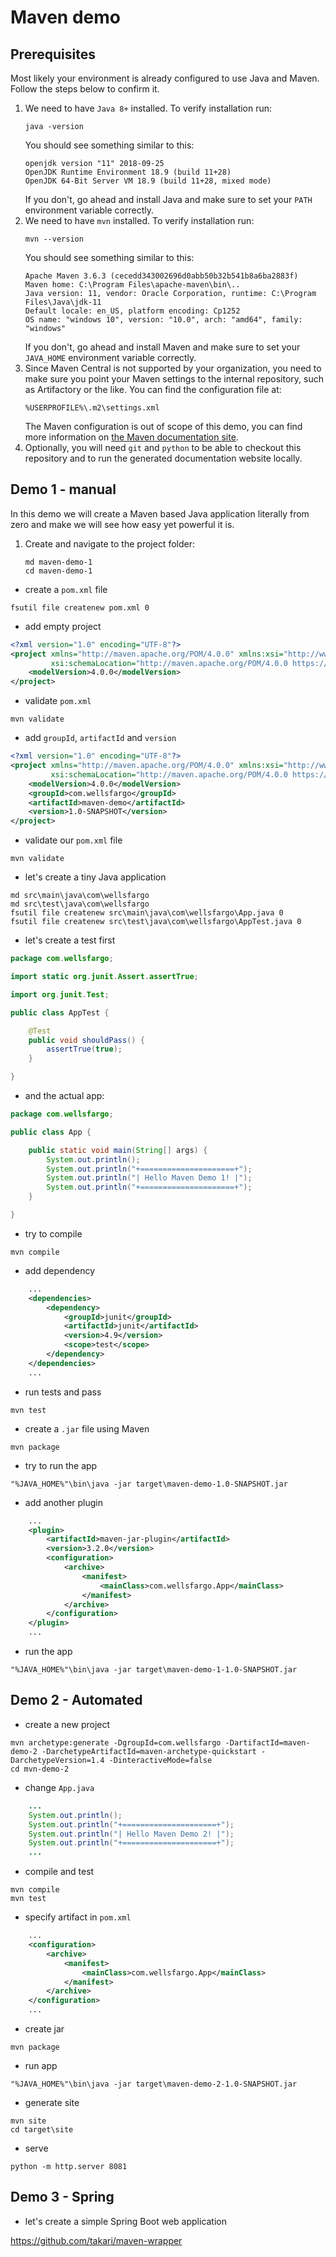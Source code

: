 # Maven demo

## Prerequisites

Most likely your environment is already configured to use Java and Maven. Follow the steps below to confirm it.

1. We need to have `Java 8+` installed. To verify installation run:
    ```
    java -version
    ```
    You should see something similar to this:
    ```
    openjdk version "11" 2018-09-25
    OpenJDK Runtime Environment 18.9 (build 11+28)
    OpenJDK 64-Bit Server VM 18.9 (build 11+28, mixed mode)
    ```
    If you don't, go ahead and install Java and make sure to set your `PATH` environment variable correctly.
1. We need to have `mvn` installed. To verify installation run:
    ```
    mvn --version
    ```
    You should see something similar to this:
    ```
    Apache Maven 3.6.3 (cecedd343002696d0abb50b32b541b8a6ba2883f)
    Maven home: C:\Program Files\apache-maven\bin\..
    Java version: 11, vendor: Oracle Corporation, runtime: C:\Program Files\Java\jdk-11
    Default locale: en_US, platform encoding: Cp1252
    OS name: "windows 10", version: "10.0", arch: "amd64", family: "windows"
    ```
    If you don't, go ahead and install Maven and make sure to set your `JAVA_HOME` environment variable correctly.
1. Since Maven Central is not supported by your organization, you need to make sure you point your Maven settings to the internal repository, such as Artifactory or the like. You can find the configuration file at:
    ```
    %USERPROFILE%\.m2\settings.xml
    ```
    The Maven configuration is out of scope of this demo, you can find more information on [the Maven documentation site](https://maven.apache.org/settings.html).
1. Optionally, you will need `git` and `python` to be able to checkout this repository and to run the generated documentation website locally.

## Demo 1 - manual

In this demo we will create a Maven based Java application literally from zero and make we will see how easy yet powerful it is.

1. Create and navigate to the project folder:
    ```
    md maven-demo-1
    cd maven-demo-1
    ```
- create a `pom.xml` file
```
fsutil file createnew pom.xml 0
```
- add empty project
```xml
<?xml version="1.0" encoding="UTF-8"?>
<project xmlns="http://maven.apache.org/POM/4.0.0" xmlns:xsi="http://www.w3.org/2001/XMLSchema-instance"
         xsi:schemaLocation="http://maven.apache.org/POM/4.0.0 https://maven.apache.org/xsd/maven-4.0.0.xsd">
    <modelVersion>4.0.0</modelVersion>
</project>
```
- validate `pom.xml`
```
mvn validate
```
- add `groupId`, `artifactId` and `version`
```xml
<?xml version="1.0" encoding="UTF-8"?>
<project xmlns="http://maven.apache.org/POM/4.0.0" xmlns:xsi="http://www.w3.org/2001/XMLSchema-instance"
         xsi:schemaLocation="http://maven.apache.org/POM/4.0.0 https://maven.apache.org/xsd/maven-4.0.0.xsd">
    <modelVersion>4.0.0</modelVersion>
    <groupId>com.wellsfargo</groupId>
    <artifactId>maven-demo</artifactId>
    <version>1.0-SNAPSHOT</version>
</project>
```
- validate our `pom.xml` file
```
mvn validate
```
- let's create a tiny Java application
```
md src\main\java\com\wellsfargo
md src\test\java\com\wellsfargo
fsutil file createnew src\main\java\com\wellsfargo\App.java 0
fsutil file createnew src\test\java\com\wellsfargo\AppTest.java 0
```
- let's create a test first
```java
package com.wellsfargo;

import static org.junit.Assert.assertTrue;

import org.junit.Test;

public class AppTest {

    @Test
    public void shouldPass() {
        assertTrue(true);
    }

}

```
- and the actual app:
```java
package com.wellsfargo;

public class App {

    public static void main(String[] args) {
        System.out.println();
        System.out.println("+=====================+");
        System.out.println("| Hello Maven Demo 1! |");
        System.out.println("+=====================+");
    }

}

```
- try to compile
```
mvn compile
```
- add dependency
```xml
    ...
    <dependencies>
        <dependency>
            <groupId>junit</groupId>
            <artifactId>junit</artifactId>
            <version>4.9</version>
            <scope>test</scope>
        </dependency>
    </dependencies>
    ...
```
- run tests and pass
```
mvn test
```
- create a `.jar` file using Maven
```
mvn package
```
- try to run the app
```
"%JAVA_HOME%"\bin\java -jar target\maven-demo-1.0-SNAPSHOT.jar
```
- add another plugin
```xml
    ...
    <plugin>
        <artifactId>maven-jar-plugin</artifactId>
        <version>3.2.0</version>
        <configuration>
            <archive>
                <manifest>
                    <mainClass>com.wellsfargo.App</mainClass>
                </manifest>
            </archive>
        </configuration>
    </plugin>
    ...
```
- run the app
```
"%JAVA_HOME%"\bin\java -jar target\maven-demo-1-1.0-SNAPSHOT.jar
```

## Demo 2 - Automated

- create a new project
```
mvn archetype:generate -DgroupId=com.wellsfargo -DartifactId=maven-demo-2 -DarchetypeArtifactId=maven-archetype-quickstart -DarchetypeVersion=1.4 -DinteractiveMode=false
cd mvn-demo-2
```
- change `App.java`
```java
    ...
    System.out.println();
    System.out.println("+=====================+");
    System.out.println("| Hello Maven Demo 2! |");
    System.out.println("+=====================+");
    ...
```
- compile and test
```
mvn compile
mvn test
```
- specify artifact in `pom.xml`
```xml
    ...
    <configuration>
        <archive>
            <manifest>
                <mainClass>com.wellsfargo.App</mainClass>
            </manifest>
        </archive>
    </configuration>
    ...
```
- create jar
```
mvn package
```
- run app
```
"%JAVA_HOME%"\bin\java -jar target\maven-demo-2-1.0-SNAPSHOT.jar
```
- generate site
```
mvn site
cd target\site
```
- serve
```
python -m http.server 8081
```

## Demo 3 - Spring

- let's create a simple Spring Boot web application

https://github.com/takari/maven-wrapper

